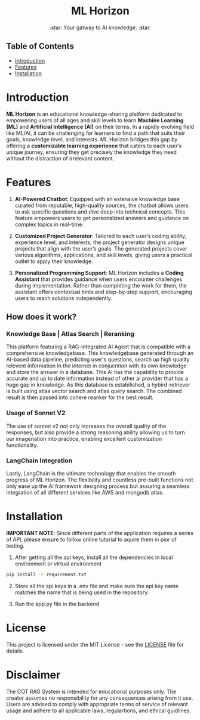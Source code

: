 <div align="center">
    <h1>ML Horizon</h1>
</div>
<div align="center">
    <p>:star: Your gatway to AI knowledge. :star:</p>
</div>

## Table of Contents
- [Introduction](#Introduction)
- [Features](#features)
- [Installation](#installation)

# Introduction
**ML Horizon** is an educational knowledge-sharing platform dedicated to empowering users of all ages and skill levels to learn **Machine Learning (ML)** and **Artificial Intelligence (AI)** on their terms. In a rapidly evolving field like ML/AI, it can be challenging for learners to find a path that suits their goals, knowledge level, and interests. ML Horizon bridges this gap by offering a **customizable learning experience** that caters to each user’s unique journey, ensuring they get precisely the knowledge they need without the distraction of irrelevant content.

# Features
1. **AI-Powered Chatbot**: Equipped with an extensive knowledge base curated from reputable, high-quality sources, the chatbot allows users to ask specific questions and dive deep into technical concepts. This feature empowers users to get personalized answers and guidance on complex topics in real-time.

2. **Customized Project Generator**: Tailored to each user’s coding ability, experience level, and interests, the project generator designs unique projects that align with the user’s goals. The generated projects cover various algorithms, applications, and skill levels, giving users a practical outlet to apply their knowledge.

3. **Personalized Programming Support**: ML Horizon includes a **Coding Assistant** that provides guidance when users encounter challenges during implementation. Rather than completing the work for them, the assistant offers contextual hints and step-by-step support, encouraging users to reach solutions independently.

## How does it work?

### Knowledge Base | Atlas Search | Reranking
This platform featuring a RAG-integrated AI Agent that is compatible with a comprehensive knowledgebase. This knowledgebase generated through an AI-based data pipeline, predicting user's questions, search up high quality relevent information in the internet in conjucntion with its own knowledge and store the answer in a database. This AI has the capability to provide accurate and up to date information instead of other ai provider that has a huge gap in knowledge. As this database is estabilished, a hybird-retriever is built using atlas vector search and atlas query search. The combined result is then passed into cohere reanker for the best result. 

### Usage of Sonnet V2 
The use of sonnet v2 not only increases the overall quality of the responses, but also provide a strong reasoning ability allowing us to turn our imagenation into practice, enabling excellent customization functionality.

### LangChain Integration
Lastly, LangChain is the ultimate technology that enables the smooth progress of ML Horizon. The flexibility and countless pre-built functions not only ease up the AI framework designing process but assuring a seamless integration of all different services like AWS and mongodb atlas. 

# Installation
**IMPORTANT NOTE**: Since different parts of the application requires a series of API, please ensure to follow online tutorial to aquire them in pior of testing. 

1. After getting all the api keys, install all the dependencies in local environment or virtual environment
```bash
pip install -r requirement.txt
```

2. Store all the api keys in a .env file and make sure the api key name matches the name that is being used in the repository.

3. Run the app.py file in the backend 

# License
This project is licensed under the MIT License - see the [LICENSE](License) file for details.

# Disclaimer
The COT RAG System is intended for educational purposes only. The creator assumes no responsibility for any consequences arising from it use. Users are advised to comply with appropriate terms of service of relevant usage and adhere to all applicable laws, regulartions, and ethical guidlines.